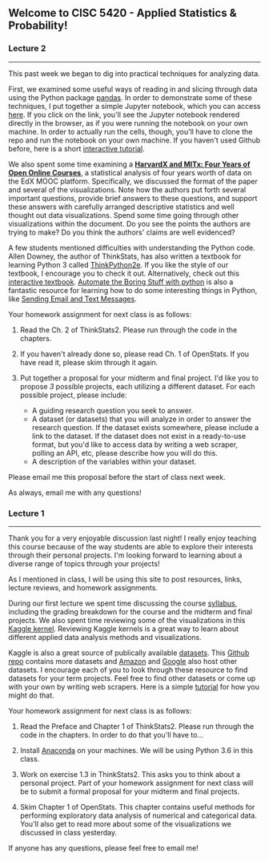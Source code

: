 ## Welcome to CISC 5420 - Applied Statistics & Probability!

### Lecture 2
---
This past week we began to dig into practical techniques for analyzing data. 

First, we examined some useful ways of reading in and slicing through data using the Python package [pandas](http://pandas.pydata.org/pandas-docs/stable/). In order to demonstrate some of these techniques, I put together a simple Jupyter notebook, which you can access [here](lecture_2.ipynb). If you click on the link, you'll see the Jupyter notebook rendered directly in the browser, as if you were running the notebook on your own machine. In order to actually run the cells, though, you'll have to clone the repo and run the notebook on your own machine. If you haven't used Github before, here is a short [interactive tutorial](https://try.github.io/levels/1/challenges/1).

We also spent some time examining a [**HarvardX	and	MITx: Four	Years	of	Open	Online	Courses**](https://papers.ssrn.com/sol3/papers.cfm?abstract_id=2889436), a statistical analysis of four years worth of data on the EdX MOOC platform. Specifically, we discussed the format of the paper and several of the visualizations. Note how the authors put forth several important questions, provide brief answers to these questions, and support these answers with carefully arranged descriptive statistics and well thought out data visualizations. Spend some time going through other visualizations within the document. Do you see the points the authors are trying to make? Do you think the authors' claims are well evidenced?

A few students mentioned difficulties with understanding the Python code. Allen Downey, the author of ThinkStats, has also written a textbook for learning Python 3 called [ThinkPython2e](http://greenteapress.com/wp/think-python-2e/). If you like the style of our textbook, I encourage you to check it out. Alternatively, check out this [interactive textbook](https://runestone.academy/runestone/static/thinkcspy/index.html). [Automate the Boring Stuff with python](https://automatetheboringstuff.com/) is also a fantastic resource for learning how to do some interesting things in Python, like [Sending Email and Text Messages](https://automatetheboringstuff.com/chapter16/).


Your homework assignment for next class is as follows:

  1. Read the Ch. 2 of ThinkStats2. Please run through the code in the chapters.
  
  2. If you haven't already done so, please read Ch. 1 of OpenStats. If you have read it, please skim through it again.
  
  3. Put together a proposal for your midterm and final project. I'd like you to propose *3* possible projects, each utilizing a different dataset. For each possible project, please include:
      * A guiding research question you seek to answer.
      * A dataset (or datasets) that you will analyze in order to answer the research question. If the dataset exists somewhere, please include a link to the dataset. If the dataset does not exist in a ready-to-use format, but you'd like to access data by writing a web scraper, polling an API, etc, please describe how you will do this.
      * A description of the variables within your dataset.
    
Please email me this proposal before the start of class next week. 

As always, email me with any questions!


### Lecture 1
---

Thank you for a very enjoyable discussion last night! I really enjoy teaching this course because of the way students are able to explore their interests through their personal projects. I'm looking forward to learning about a diverse range of topics through your projects!

As I mentioned in class, I will be using this site to post resources, links, lecture reviews, and homework assignments.

During our first lecture we spent time discussing the course [syllabus](Syllabus.pdf), including the grading breakdown for the course and the midterm and final projects. We also spent time reviewing some of the visualizations in this [Kaggle kernel](https://www.kaggle.com/benhamner/python-data-visualizations). Reviewing Kaggle kernels is a great way to learn about different applied data analysis methods and visualizations. 

Kaggle is also a great source of publically available [datasets](https://www.kaggle.com/datasets). This [Github repo](https://github.com/caesar0301/awesome-public-datasets) contains more datasets and [Amazon](https://aws.amazon.com/public-datasets/) and [Google](https://cloud.google.com/bigquery/public-data/) also host other datasets. I encourage each of you to look through these resource to find datasets for your term projects. Feel free to find other datasets or come up with your own by writing web scrapers. Here is a simple [tutorial](https://automatetheboringstuff.com/chapter11/) for how you might do that.


Your homework assignment for next class is as follows:

  1. Read the Preface and Chapter 1 of ThinkStats2. Please run through the code in the chapters. In order to do that you'll have to...
  
  2. Install [Anaconda](https://www.anaconda.com/download/) on your machines. We will be using Python 3.6 in this class.
  
  3. Work on exercise 1.3 in ThinkStats2. This asks you to think about a personal project. Part of your homework assignment for next class will be to submit a formal proposal for your midterm and final projects.
  
  4. Skim Chapter 1 of OpenStats. This chapter contains useful methods for performing exploratory data analysis of numerical and categorical data. You'll also get to read more about some of the visualizations we discussed in class yesterday.

If anyone has any questions, please feel free to email me!

